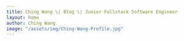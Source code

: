 ```yaml
---
title: Ching Wang \| Blog \| Junior Fullstack Software Engineer
layout: home
author: Ching Wang
image: "/assets/img/Ching-Wang-Profile.jpg"
---
```

